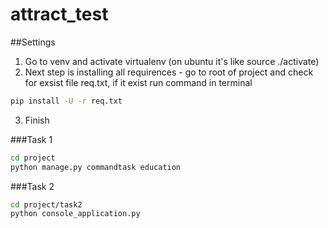 # attract_test

##Settings
 1. Go to venv and activate virtualenv (on ubuntu it's like source ./activate)
 2. Next step is installing all requirences - go to root of project and check for exsist file req.txt, if it exist run command in terminal 
 
 ```bash
 pip install -U -r req.txt
```
 3. Finish

###Task 1

```bash
cd project
python manage.py commandtask education
```

###Task 2

```bash
cd project/task2
python console_application.py
```
